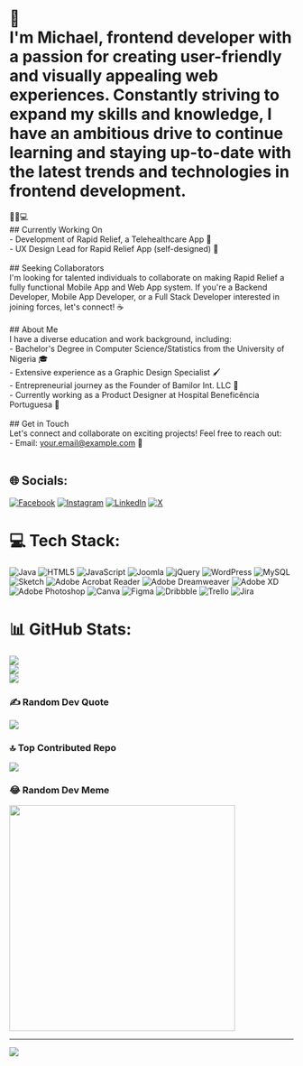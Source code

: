 # 👋<br>I'm Michael, frontend developer with a passion for creating user-friendly and visually appealing web experiences. Constantly striving to expand my skills and knowledge, I have an ambitious drive to continue learning and staying up-to-date with the latest trends and technologies in frontend development.
👨‍⚕️💻<br>## Currently Working On<br>- Development of Rapid Relief, a Telehealthcare App 
🚀<br>- UX Design Lead for Rapid Relief App (self-designed) 
🎨<br><br>## Seeking Collaborators<br>I'm looking for talented individuals to collaborate on making Rapid Relief a fully functional Mobile App and Web App system. If you're a Backend Developer, Mobile App Developer, or a Full Stack Developer interested in joining forces, let's connect! 
☕<br><br>## About Me<br>I have a diverse education and work background, including:<br>- Bachelor's Degree in Computer Science/Statistics from the University of Nigeria 
🎓<br>- Extensive experience as a Graphic Design Specialist 
🖌️<br>- Entrepreneurial journey as the Founder of Bamilor Int. LLC 
🚀<br>- Currently working as a Product Designer at Hospital Beneficência Portuguesa 
🏥<br><br>## Get in Touch<br>Let's connect and collaborate on exciting projects! Feel free to reach out:<br>- Email: your.email@example.com 📧<br><br>

## 🌐 Socials:
[![Facebook](https://img.shields.io/badge/Facebook-%231877F2.svg?logo=Facebook&logoColor=white)](https://facebook.com//michaeltosinadesanwo) [![Instagram](https://img.shields.io/badge/Instagram-%23E4405F.svg?logo=Instagram&logoColor=white)](https://instagram.com//michaeltosinadesanwo) [![LinkedIn](https://img.shields.io/badge/LinkedIn-%230077B5.svg?logo=linkedin&logoColor=white)](https://linkedin.com/in//michaeltosinadesanwo) [![X](https://img.shields.io/badge/X-black.svg?logo=X&logoColor=white)](https://x.com//michaeltosinadesanwo) 

# 💻 Tech Stack:
![Java](https://img.shields.io/badge/java-%23ED8B00.svg?style=for-the-badge&logo=openjdk&logoColor=white) ![HTML5](https://img.shields.io/badge/html5-%23E34F26.svg?style=for-the-badge&logo=html5&logoColor=white) ![JavaScript](https://img.shields.io/badge/javascript-%23323330.svg?style=for-the-badge&logo=javascript&logoColor=%23F7DF1E) ![Joomla](https://img.shields.io/badge/joomla-%235091CD.svg?style=for-the-badge&logo=joomla&logoColor=white) ![jQuery](https://img.shields.io/badge/jquery-%230769AD.svg?style=for-the-badge&logo=jquery&logoColor=white) ![WordPress](https://img.shields.io/badge/WordPress-%23117AC9.svg?style=for-the-badge&logo=WordPress&logoColor=white) ![MySQL](https://img.shields.io/badge/mysql-%2300000f.svg?style=for-the-badge&logo=mysql&logoColor=white) ![Sketch](https://img.shields.io/badge/Sketch-FFB387?style=for-the-badge&logo=sketch&logoColor=black) ![Adobe Acrobat Reader](https://img.shields.io/badge/Adobe%20Acrobat%20Reader-EC1C24.svg?style=for-the-badge&logo=Adobe%20Acrobat%20Reader&logoColor=white) ![Adobe Dreamweaver](https://img.shields.io/badge/Adobe%20Dreamweaver-FF61F6.svg?style=for-the-badge&logo=Adobe%20Dreamweaver&logoColor=white) ![Adobe XD](https://img.shields.io/badge/Adobe%20XD-470137?style=for-the-badge&logo=Adobe%20XD&logoColor=#FF61F6) ![Adobe Photoshop](https://img.shields.io/badge/adobe%20photoshop-%2331A8FF.svg?style=for-the-badge&logo=adobe%20photoshop&logoColor=white) ![Canva](https://img.shields.io/badge/Canva-%2300C4CC.svg?style=for-the-badge&logo=Canva&logoColor=white) ![Figma](https://img.shields.io/badge/figma-%23F24E1E.svg?style=for-the-badge&logo=figma&logoColor=white) ![Dribbble](https://img.shields.io/badge/Dribbble-EA4C89?style=for-the-badge&logo=dribbble&logoColor=white) ![Trello](https://img.shields.io/badge/Trello-%23026AA7.svg?style=for-the-badge&logo=Trello&logoColor=white) ![Jira](https://img.shields.io/badge/jira-%230A0FFF.svg?style=for-the-badge&logo=jira&logoColor=white)

# 📊 GitHub Stats:
![](https://github-readme-stats.vercel.app/api?username=realademyke&theme=dark&hide_border=false&include_all_commits=false&count_private=false)<br/>
![](https://github-readme-streak-stats.herokuapp.com/?user=realademyke&theme=dark&hide_border=false)<br/>
![](https://github-readme-stats.vercel.app/api/top-langs/?username=realademyke&theme=dark&hide_border=false&include_all_commits=false&count_private=false&layout=compact)

### ✍️ Random Dev Quote
![](https://quotes-github-readme.vercel.app/api?type=horizontal&theme=radical)

### 🔝 Top Contributed Repo
![](https://github-contributor-stats.vercel.app/api?username=realademyke&limit=5&theme=dark&combine_all_yearly_contributions=true)

### 😂 Random Dev Meme
<img src='https://randommeme-five.vercel.app/' style="height: 400px;"/>

---
[![](https://visitcount.itsvg.in/api?id=realademyke&icon=0&color=0)](https://visitcount.itsvg.in)

<!-- Proudly created with GPRM ( https://gprm.itsvg.in ) -->
